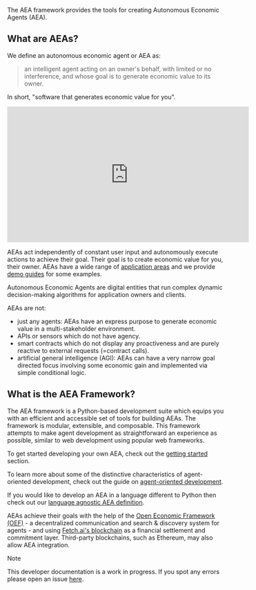 

The AEA framework provides the tools for creating Autonomous Economic Agents (AEA).

## What are AEAs?

We define an autonomous economic agent or AEA as:

> an intelligent agent acting on an owner's behalf, with limited or no interference, and whose goal is to generate economic value to its owner.

In short, "software that generates economic value for you".

<iframe width="560" height="315" src="https://www.youtube.com/embed/xpJA4IT5X88" frameborder="0" allow="accelerometer; autoplay; encrypted-media; gyroscope; picture-in-picture" allowfullscreen></iframe>

AEAs act independently of constant user input and autonomously execute actions to achieve their goal. Their goal is to create economic value for you, their owner. AEAs have a wide range of <a href="app-areas">application areas</a> and we provide <a href="car-park-skills">demo guides</a> for some examples.

Autonomous Economic Agents are digital entities that run complex dynamic decision-making algorithms for application owners and clients.

AEAs are not:

* just any agents: AEAs have an express purpose to generate economic value in a multi-stakeholder environment.
* APIs or sensors which do not have agency.
* smart contracts which do not display any proactiveness and are purely reactive to external requests (=contract calls). 
* artificial general intelligence (AGI): AEAs can have a very narrow goal directed focus involving some economic gain and implemented via simple conditional logic.

## What is the AEA Framework?

The AEA framework is a Python-based development suite which equips you with an efficient and accessible set of tools for building AEAs. The framework is modular, extensible, and composable. This framework attempts to make agent development as straightforward an experience as possible, similar to web development using popular web frameworks.

To get started developing your own AEA, check out the <a href="quickstart">getting started</a> section.

To learn more about some of the distinctive characteristics of agent-oriented development, check out the guide on <a href="agent-oriented-development">agent-oriented development</a>.

If you would like to develop an AEA in a language different to Python then check out our <a href="language-agnostic-definition">language agnostic AEA definition</a>.

AEAs achieve their goals with the help of the <a href="oef-ledger">Open Economic Framework (OEF)</a> - a decentralized communication and search & discovery system for agents - and using <a href="oef-ledger">Fetch.ai's blockchain</a> as a financial settlement and commitment layer. Third-party blockchains, such as Ethereum, may also allow AEA integration.

<div class="admonition note">
  <p class="admonition-title">Note</p>
  <p>This developer documentation is a work in progress. If you spot any errors please open an issue <a href="https://github.com/fetchai/agents-aea" target="_blank">here</a>.</p>
</div>

<br />
